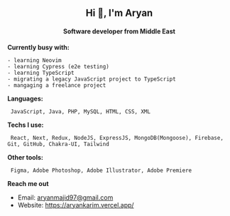 <h2 align="center">Hi 👋, I'm Aryan </h2>
<h4 align="center">Software developer from Middle East</h4>

**Currently busy with:**
```
- learning Neovim
- learning Cypress (e2e testing)
- learning TypeScript
- migrating a legacy JavaScript project to TypeScript
- mangaging a freelance project
```

**Languages:**

```
 JavaScript, Java, PHP, MySQL, HTML, CSS, XML
```
**Techs I use:**
```
 React, Next, Redux, NodeJS, ExpressJS, MongoDB(Mongoose), Firebase, Git, GitHub, Chakra-UI, Tailwind
```
**Other tools:**
```
 Figma, Adobe Photoshop, Adobe Illustrator, Adobe Premiere
```

**Reach me out** 

- Email: aryanmajid97@gmail.com
- Website: https://aryankarim.vercel.app/

